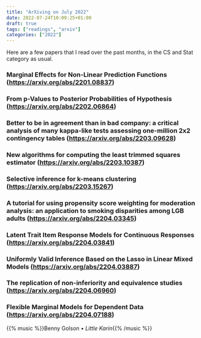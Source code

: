 ```yaml
---
title: "ArXiving on July 2022"
date: 2022-07-24T10:09:25+01:00
draft: true
tags: ["readings", "arxiv"]
categories: ["2022"]
---
```


Here are a few papers that I read over the past months, in the CS and Stat category as usual.

### Marginal Effects for Non-Linear Prediction Functions (https://arxiv.org/abs/2201.08837)

### From p-Values to Posterior Probabilities of Hypothesis (https://arxiv.org/abs/2202.06864)

### Better to be in agreement than in bad company: a critical analysis of many kappa-like tests assessing one-million 2x2 contingency tables (https://arxiv.org/abs/2203.09628)

### New algorithms for computing the least trimmed squares estimator (https://arxiv.org/abs/2203.10387)

### Selective inference for k-means clustering (https://arxiv.org/abs/2203.15267)

### A tutorial for using propensity score weighting for moderation analysis: an application to smoking disparities among LGB adults (https://arxiv.org/abs/2204.03345)

### Latent Trait Item Response Models for Continuous Responses (https://arxiv.org/abs/2204.03841)

### Uniformly Valid Inference Based on the Lasso in Linear Mixed Models (https://arxiv.org/abs/2204.03887)

### The replication of non-inferiority and equivalence studies (https://arxiv.org/abs/2204.06960)

### Flexible Marginal Models for Dependent Data (https://arxiv.org/abs/2204.07188)

{{% music %}}Benny Golson • _Little Karin_{{% /music %}}
